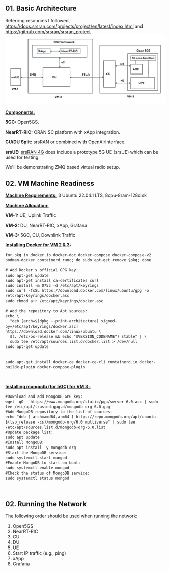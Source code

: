 ## 01. Basic Architecture

Referring resources I followed, \
https://docs.srsran.com/projects/project/en/latest/index.html and 
https://github.com/srsran/srsran_project
![image](5G_network_architecture.png)

  <ins>**Components:**</ins> 
  
  **5GC:** Open5GS.
  
  **NearRT-RIC:** ORAN SC platform with xApp integration.
  
  **CU/DU Split:** srsRAN or combined with OpenAirInterface.
  
  **srsUE:** [srsRAN 4G](https://github.com/srsran/srsRAN_4G) does include a prototype 5G UE (srsUE) which can be used for testing.

 We'll be demonstrating ZMQ based virtual radio setup.

 ## 02. VM Machine Readiness

<ins>**Machine Requirements:**</ins> 3 Ubuntu 22.04.1 LTS, 8cpu-8ram-128disk

<ins>**Machine Allocation:**</ins> 

**VM-1:** UE, Uplink Traffic

**VM-2:** DU, NearRT-RIC, xApp, Grafana

**VM-3:** 5GC, CU, Downlink Traffic

<ins>**Installing Docker for VM 2 & 3:**</ins>

```
for pkg in docker.io docker-doc docker-compose docker-compose-v2 podman-docker containerd runc; do sudo apt-get remove $pkg; done

# Add Docker's official GPG key:
sudo apt-get update
sudo apt-get install ca-certificates curl
sudo install -m 0755 -d /etc/apt/keyrings
sudo curl -fsSL https://download.docker.com/linux/ubuntu/gpg -o /etc/apt/keyrings/docker.asc
sudo chmod a+r /etc/apt/keyrings/docker.asc

# Add the repository to Apt sources:
echo \
  "deb [arch=$(dpkg --print-architecture) signed-by=/etc/apt/keyrings/docker.asc] https://download.docker.com/linux/ubuntu \
  $(. /etc/os-release && echo "$VERSION_CODENAME") stable" | \
  sudo tee /etc/apt/sources.list.d/docker.list > /dev/null
sudo apt-get update


sudo apt-get install docker-ce docker-ce-cli containerd.io docker-buildx-plugin docker-compose-plugin

```

&nbsp;

<ins>**Installing mongodb (for 5GC) for VM 3 :**</ins>
```
#Download and add MongoDB GPG key:
wget -qO - https://www.mongodb.org/static/pgp/server-6.0.asc | sudo tee /etc/apt/trusted.gpg.d/mongodb-org-6.0.gpg
#Add MongoDB repository to the list of sources:
echo "deb [ arch=amd64,arm64 ] https://repo.mongodb.org/apt/ubuntu $(lsb_release -cs)/mongodb-org/6.0 multiverse" | sudo tee /etc/apt/sources.list.d/mongodb-org-6.0.list
#Update package list:
sudo apt update
#Install MongoDB:
sudo apt install -y mongodb-org
#Start the MongoDB service:
sudo systemctl start mongod
#Enable MongoDB to start on boot:
sudo systemctl enable mongod
#Check the status of MongoDB service:
sudo systemctl status mongod
```

&nbsp;

 ## 02. Running the Network
 The following order should be used when running the network:
1. Open5GS
2. NearRT-RIC
3. CU
4. DU
5. UE
6. Start IP traffic (e.g., ping)
7. xApp
8. Grafana
